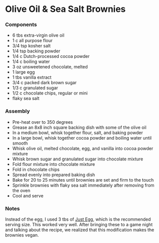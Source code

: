 # Olive Oil &amp; Sea Salt Brownies

### Components

* 6 tbs extra-virgin olive oil
* 1 c all purpose flour
* 3/4 tsp kosher salt
* 1/4 tsp backing powder
* 1/4 c Dutch-processed cocoa powder
* 1/4 c boiling water
* 3 oz unsweetened chocolate, melted
* 1 large egg
* 1 tbs vanilla extract
* 3/4 c packed dark brown sugar
* 1/3 c granulated sugar
* 1/2 c chocolate chips, regular or mini
* flaky sea salt

### Assembly
* Pre-heat over to 350 degrees
* Grease an 8x8 inch square backing dish with some of the olive oil
* In a medium bowl, whisk together flour, salt, and baking powder
* In a large bowl, whisk together cocoa powder and boiling water until smooth
* Whisk olive oil, melted chocolate, egg, and vanilla into cocoa powder mixture
* Whisk brown sugar and granulated sugar into chocolate mixture
* Fold flour mixture into chocolate mixture
* Fold in chocolate chips
* Spread evenly into prepared baking dish
* Bake for 20 to 25 minutes until brownies are set and firm to the touch
* Sprinkle brownies with flaky sea salt immediately after removing from the oven
* Cool and serve

### Notes

Instead of the egg, I used 3 tbs of [Just Egg](https://www.ju.st/en-us/get-just-egg), which is the recommended serving size. This worked very well. After bringing these to a game night and talking about the recipe, we realized that this modification makes the brownies vegan.
